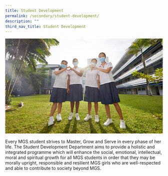 ```yaml
---
title: Student Development
permalink: /secondary/student-development/
description: ""
third_nav_title: Student Development
---
```

![](/images/Secondary/pic-std-development.jpg)

Every MGS student strives to Master, Grow and Serve in every phase of her life. The Student Development Department aims to provide a holistic and integrated programme which will enhance the social, emotional, intellectual, moral and spiritual growth for all MGS students in order that they may be morally upright, responsible and resilient MGS girls who are well-respected and able to contribute to society beyond MGS.